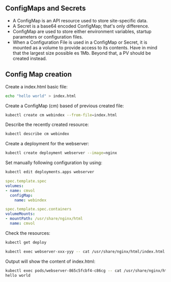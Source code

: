 ## ConfigMaps and Secrets

- A ConfigMap is an API resource used to store site-specific data.
- A Secret is a base64 encoded ConfigMap; that's only difference.
- ConfigMap are used to store either environment variables, startup parameters or configuration files.
- When a Configuration File is used in a ConfigMap or Secret, it is mounted as a volume to provide access to its contents. Have in mind that the largest size possible es 1Mb. Beyond that, a PV should be created instead.

## Config Map creation

Create a index.html basic file:
```bash
echo "hello world" > index.html
```
Create a ConfigMap (cm) based of previous created file:
```bash
kubectl create cm webindex --from-file=index.html
```
Describe the recently created resource:
```bash
kubectl describe cm webindex
```
Create a deployment for the webserver:
```bash
kubectl create deployment webserver --image=nginx
```
Set manually following configuration by using:
```bash
kubectl edit deployments.apps webserver
```

```YAML
spec.template.spec
volumes:
- name: cmvol
  configMap:
    name: webindex

spec.template.spec.containers
volumeMounts:
- mountPath: /usr/share/nginx/html
  name: cmvol
```

Check the resources:

```bash
kubectl get deploy
```

```bash
kubectl exec webserver-xxx-yyy -- cat /usr/share/nginx/html/index.html
```

Output will show the content of index.html:

```bash
kubectl exec pods/webserver-865c5fcbf4-c86cg -- cat /usr/share/nginx/html/index.html
hello world
```